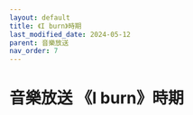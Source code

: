 ```yaml
---
layout: default
title: 《I burn》時期
last_modified_date: 2024-05-12
parent: 音樂放送
nav_order: 7
---
```


# 音樂放送 《I burn》時期

